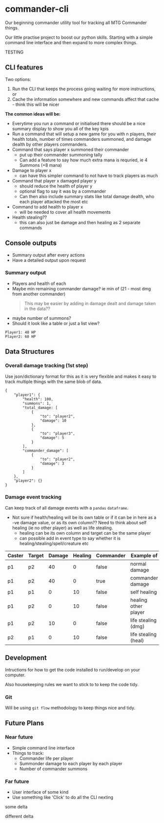 # commander-cli

Our beginning commander utility tool for tracking all MTG Commander things.

Our little practise project to boost our python skills. Starting with a simple command line interface and then expand to more complex things.

TESTING
## CLI features

Two options: 

1) Run the CLI that keeps the process going waiting for more instructions, or
2) Cache the information somewhere and new commands affect that cache - think this will be nicer

__The common ideas will be:__

* Everytime you run a command or initialised there should be a nice summary display to show you all of the key kpis
* Run a command that will setup a new game for you with n players, their health totals, number of times commanders summoned, and damage dealth by other players commanders.
* Command that says player x summoned their commander
	* put up their commander summoning tally
	* Can add a feature to say how much extra mana is requried, ie 4 Summons (+8 mana)
* Damage to player x
	* can have this simpler command to not have to track players as much
* Command that player x damaged player y
	* should reduce the health of player y
	* optional flag to say it was by a commander
	* Can then also include summary stats like total damage dealth, who each player attacked the most etc
* Command to add health to player x
	* will be needed to cover all health movements
* Health stealing??
	* this can also just be damage and then healing as 2 separate commands

## Console outputs

* Summary output after every actions
* Have a detailed output upon request

### Summary output

* Players and health of each
* Maybe min remaining commander damage? ie min of (21 - most dmg from another commander)
	> This may be easier by adding in damage dealt and damage taken in the data??
* maybe number of summons?
* Should it look like a table or just a list view?

```
Player1: 40 HP
Player2: 60 HP
```

## Data Structures

### Overall damage tracking (1st step)

Use json/dictionary format for this as it is very flexible and makes it easy to track multiple things with the same blob of data.

```JSON5
{
	"player1": {
		"health": 100,
		"summons": 1,
		"total_damage: [
			{
				"to": "player2",
				"damage": 10
			},
			{
				"to": "player3",
				"damage": 5
			}
		],
		"commander_damage": [
			{
				"to": "player2",
				"damage": 3
			}
		]
	},
	"player2": {}
}
```

### Damage event tracking

Can keep track of all damage events with a `pandas` `dataframe`.

* Not sure if health/healing will be its own table or if it can be in here as a -ve damage value, or as its own column?? Need to think about self healing (ie no other player) as well as life stealing.
	* healing can be its own column and target can be the same player
	* can possible add in event type to say whether it is healing/stealing/spell/creature etc

| Caster | Target | Damage | Healing | Commander | Example of |
| ---- | --- | ------ | --------- | ---- | --- |
| p1 | p2 | 40 | 0 | false | normal damage |
| p1 | p2 | 40 | 0 | true | commander damage |
| p1 | p1 | 0 | 10 | false | self healing |
| p1 | p2 | 0 | 10 | false | healing other player |
| p1 | p2 | 10 | 0 | false | life stealing (dmg) |
| p2 | p1 | 0 | 10 | false | life stealing (heal) |

## Development

Intructions for how to get the code installed to run/develop on your computer.

Also housekeeping rules we want to stick to to keep the code tidy.

### Git

Will be using `git flow` methodology to keep things nice and tidy.

## Future Plans

### Near future

* Simple command line interface
* Things to track:
  * Commander life per player
  * Summonder damage to each player by each player
  * Number of commander summons

### Far future

* User interface of some kind
* Use something like 'Click' to do all the CLI nexting

some delta

different delta
